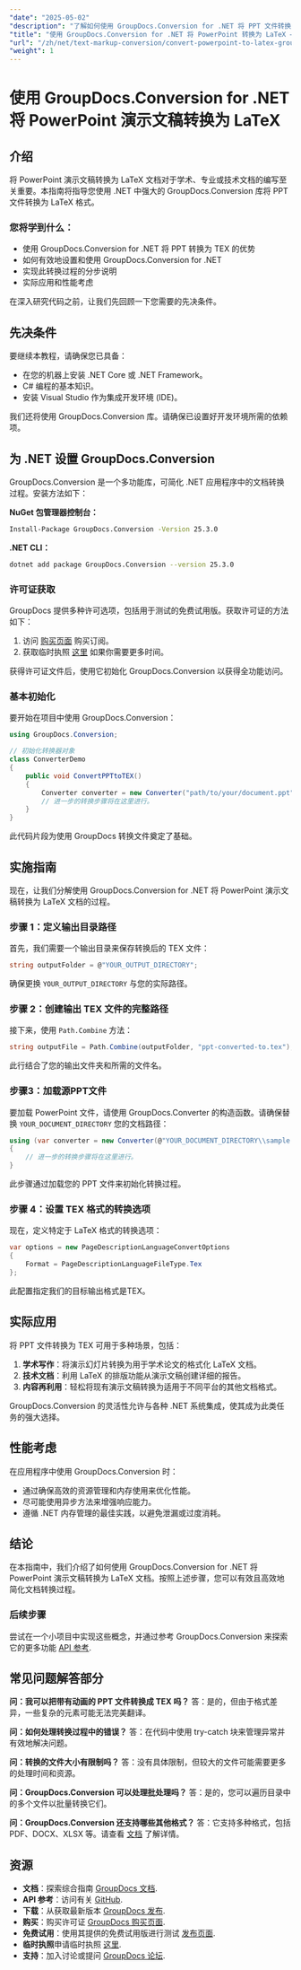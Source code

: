 ```yaml
---
"date": "2025-05-02"
"description": "了解如何使用 GroupDocs.Conversion for .NET 将 PPT 文件转换为 TEX 格式。本指南提供无缝文档转换的分步说明和最佳实践。"
"title": "使用 GroupDocs.Conversion for .NET 将 PowerPoint 转换为 LaTeX — 分步指南"
"url": "/zh/net/text-markup-conversion/convert-powerpoint-to-latex-groupdocs-dotnet/"
"weight": 1
---
```


# 使用 GroupDocs.Conversion for .NET 将 PowerPoint 演示文稿转换为 LaTeX

## 介绍

将 PowerPoint 演示文稿转换为 LaTeX 文档对于学术、专业或技术文档的编写至关重要。本指南将指导您使用 .NET 中强大的 GroupDocs.Conversion 库将 PPT 文件转换为 LaTeX 格式。

### 您将学到什么：
- 使用 GroupDocs.Conversion for .NET 将 PPT 转换为 TEX 的优势
- 如何有效地设置和使用 GroupDocs.Conversion for .NET
- 实现此转换过程的分步说明
- 实际应用和性能考虑

在深入研究代码之前，让我们先回顾一下您需要的先决条件。

## 先决条件

要继续本教程，请确保您已具备：

- 在您的机器上安装 .NET Core 或 .NET Framework。
- C# 编程的基本知识。
- 安装 Visual Studio 作为集成开发环境 (IDE)。

我们还将使用 GroupDocs.Conversion 库。请确保已设置好开发环境所需的依赖项。

## 为 .NET 设置 GroupDocs.Conversion

GroupDocs.Conversion 是一个多功能库，可简化 .NET 应用程序中的文档转换过程。安装方法如下：

**NuGet 包管理器控制台：**
```bash
Install-Package GroupDocs.Conversion -Version 25.3.0
```

**\.NET CLI：**
```bash
dotnet add package GroupDocs.Conversion --version 25.3.0
```

### 许可证获取

GroupDocs 提供多种许可选项，包括用于测试的免费试用版。获取许可证的方法如下：

1. 访问 [购买页面](https://purchase.groupdocs.com/buy) 购买订阅。
2. 获取临时执照 [这里](https://purchase.groupdocs.com/temporary-license/) 如果你需要更多时间。

获得许可证文件后，使用它初始化 GroupDocs.Conversion 以获得全功能访问。

### 基本初始化

要开始在项目中使用 GroupDocs.Conversion：

```csharp
using GroupDocs.Conversion;

// 初始化转换器对象
class ConverterDemo
{
    public void ConvertPPTtoTEX()
    {
        Converter converter = new Converter("path/to/your/document.ppt");
        // 进一步的转换步骤将在这里进行。
    }
}
```

此代码片段为使用 GroupDocs 转换文件奠定了基础。

## 实施指南

现在，让我们分解使用 GroupDocs.Conversion for .NET 将 PowerPoint 演示文稿转换为 LaTeX 文档的过程。

### 步骤 1：定义输出目录路径

首先，我们需要一个输出目录来保存转换后的 TEX 文件：

```csharp
string outputFolder = @"YOUR_OUTPUT_DIRECTORY";
```

确保更换 `YOUR_OUTPUT_DIRECTORY` 与您的实际路径。

### 步骤 2：创建输出 TEX 文件的完整路径

接下来，使用 `Path.Combine` 方法：

```csharp
string outputFile = Path.Combine(outputFolder, "ppt-converted-to.tex");
```

此行结合了您的输出文件夹和所需的文件名。

### 步骤3：加载源PPT文件

要加载 PowerPoint 文件，请使用 GroupDocs.Converter 的构造函数。请确保替换 `YOUR_DOCUMENT_DIRECTORY` 您的文档路径：

```csharp
using (var converter = new Converter(@"YOUR_DOCUMENT_DIRECTORY\\sample.ppt"))
{
    // 进一步的转换步骤将在这里进行。
}
```

此步骤通过加载您的 PPT 文件来初始化转换过程。

### 步骤 4：设置 TEX 格式的转换选项

现在，定义特定于 LaTeX 格式的转换选项：

```csharp
var options = new PageDescriptionLanguageConvertOptions
{
    Format = PageDescriptionLanguageFileType.Tex
};
```

此配置指定我们的目标输出格式是TEX。

## 实际应用

将 PPT 文件转换为 TEX 可用于多种场景，包括：

1. **学术写作**：将演示幻灯片转换为用于学术论文的格式化 LaTeX 文档。
2. **技术文档**：利用 LaTeX 的排版功能从演示文稿创建详细的报告。
3. **内容再利用**：轻松将现有演示文稿转换为适用于不同平台的其他文档格式。

GroupDocs.Conversion 的灵活性允许与各种 .NET 系统集成，使其成为此类任务的强大选择。

## 性能考虑

在应用程序中使用 GroupDocs.Conversion 时：

- 通过确保高效的资源管理和内存使用来优化性能。
- 尽可能使用异步方法来增强响应能力。
- 遵循 .NET 内存管理的最佳实践，以避免泄漏或过度消耗。

## 结论

在本指南中，我们介绍了如何使用 GroupDocs.Conversion for .NET 将 PowerPoint 演示文稿转换为 LaTeX 文档。按照上述步骤，您可以有效且高效地简化文档转换过程。

### 后续步骤
尝试在一个小项目中实现这些概念，并通过参考 GroupDocs.Conversion 来探索它的更多功能 [API 参考](https://reference。groupdocs.com/conversion/net/).

## 常见问题解答部分

**问：我可以把带有动画的 PPT 文件转换成 TEX 吗？**
答：是的，但由于格式差异，一些复杂的元素可能无法完美翻译。

**问：如何处理转换过程中的错误？**
答：在代码中使用 try-catch 块来管理异常并有效地解决问题。

**问：转换的文件大小有限制吗？**
答：没有具体限制，但较大的文件可能需要更多的处理时间和资源。

**问：GroupDocs.Conversion 可以处理批处理吗？**
答：是的，您可以遍历目录中的多个文件以批量转换它们。

**问：GroupDocs.Conversion 还支持哪些其他格式？**
答：它支持多种格式，包括 PDF、DOCX、XLSX 等。请查看 [文档](https://docs.groupdocs.com/conversion/net/) 了解详情。

## 资源
- **文档**：探索综合指南 [GroupDocs 文档](https://docs。groupdocs.com/conversion/net/).
- **API 参考**：访问有关 [GitHub](https://reference。groupdocs.com/conversion/net/).
- **下载**：从获取最新版本 [GroupDocs 发布](https://releases。groupdocs.com/conversion/net/).
- **购买**：购买许可证 [GroupDocs 购买页面](https://purchase。groupdocs.com/buy).
- **免费试用**：使用其提供的免费试用版进行测试 [发布页面](https://releases。groupdocs.com/conversion/net/).
- **临时执照**申请临时执照 [这里](https://purchase。groupdocs.com/temporary-license/).
- **支持**：加入讨论或提问 [GroupDocs 论坛](https://forum。groupdocs.com/c/conversion/10).